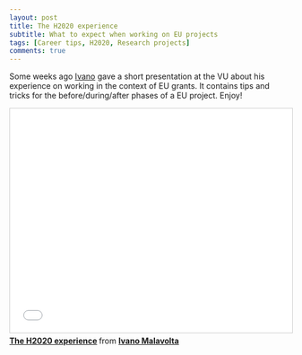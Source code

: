 ```yaml
---
layout: post
title: The H2020 experience
subtitle: What to expect when working on EU projects
tags: [Career tips, H2020, Research projects]
comments: true
---
```


Some weeks ago [Ivano](htttps://www.ivanomalavolta.com) gave a short presentation at the VU about his experience on working in the context of EU grants. It contains tips and tricks for the before/during/after phases of a EU project. Enjoy!

<iframe src="//www.slideshare.net/slideshow/embed_code/key/ia4IRbmycXoDaT" width="625" height="400" frameborder="0" marginwidth="0" marginheight="0" scrolling="no" style="border:1px solid #CCC; border-width:1px; margin-bottom:5px; max-width: 100%;" allowfullscreen=""> </iframe> <div style="margin-bottom:5px"> <strong> <a href="//www.slideshare.net/iivanoo/the-h2020-experience" title="The H2020 experience" target="_blank" rel="noopener noreferrer">The H2020 experience</a> </strong> from <strong><a href="https://www.slideshare.net/iivanoo" target="_blank" rel="noopener noreferrer">Ivano Malavolta</a></strong> </div>



